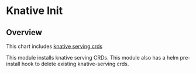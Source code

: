 # Knative Init

## Overview

This chart includes [knative serving crds](https://github.com/knative/docs/tree/master/docs/serving)

This module installs knative serving CRDs. This module also has a helm pre-install hook to delete existing knative-serving crds.
